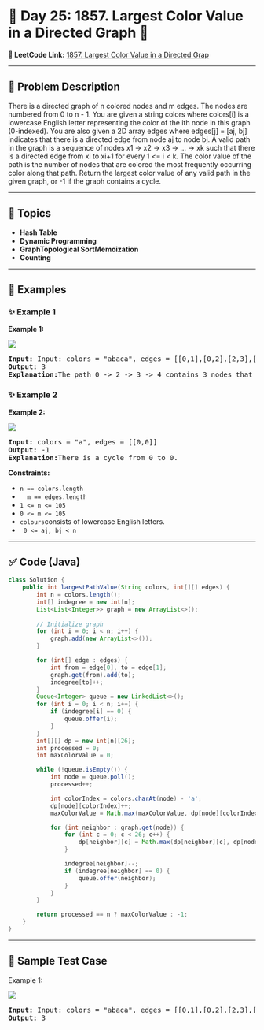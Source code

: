 # 📌 Day 25: 1857. Largest Color Value in a Directed Graph 🎯

**🔗 LeetCode Link:** [1857. Largest Color Value in a Directed Grap](https://leetcode.com/problems/largest-color-value-in-a-directed-graph/)

---

## 🧩 Problem Description

<p>There is a directed graph of n colored nodes and m edges. The nodes are numbered from 0 to n - 1.
You are given a string colors where colors[i] is a lowercase English letter representing the color of the ith node in this graph (0-indexed). You are also given a 2D array edges where edges[j] = [aj, bj] indicates that there is a directed edge from node aj to node bj.
A valid path in the graph is a sequence of nodes x1 -> x2 -> x3 -> ... -> xk such that there is a directed edge from xi to xi+1 for every 1 <= i < k. The color value of the path is the number of nodes that are colored the most frequently occurring color along that path.
Return the largest color value of any valid path in the given graph, or -1 if the graph contains a cycle.</p>


<p><strong class="example">

---

## 🧠 Topics

- Hash Table
- Dynamic Programming
- GraphTopological SortMemoization
- Counting
---

## 🧩 Examples

### ✨ Example 1

Example 1:</strong></p>
<img src="https://assets.leetcode.com/uploads/2021/04/21/leet1.png" >
<pre><strong>Input:</strong> Input: colors = "abaca", edges = [[0,1],[0,2],[2,3],[3,4]]
<strong>Output:</strong> 3
<strong>Explanation:</strong>The path 0 -> 2 -> 3 -> 4 contains 3 nodes that are colored "a" (red in the above image).
</pre>

<p><strong class="example">

### ✨ Example 2

Example 2:</strong></p>
<img src="https://assets.leetcode.com/uploads/2021/04/21/leet2.png" >
<pre><strong>Input:</strong> colors = "a", edges = [[0,0]]
<strong>Output:</strong> -1
<strong>Explanation:</strong>There is a cycle from 0 to 0.
</pre>

<p> </p>
<p><strong>Constraints:</strong></p>

<ul>
	<li><code>n == colors.length</code></li>
	<li><code>  m == edges.length</code></li>
<li><code>1 <= n <= 105 </code></li>

<li><code>0 <= m <= 105</code></li>
	<li><code>colours</code>consists of lowercase English letters. </li>
	<li><code> 0 <= aj, bj < n </code></li>
</ul>

---

## ✅ Code (Java)

```java
class Solution {
    public int largestPathValue(String colors, int[][] edges) {
        int n = colors.length();
        int[] indegree = new int[n];
        List<List<Integer>> graph = new ArrayList<>();
        
        // Initialize graph
        for (int i = 0; i < n; i++) {
            graph.add(new ArrayList<>());
        }

        for (int[] edge : edges) {
            int from = edge[0], to = edge[1];
            graph.get(from).add(to);
            indegree[to]++;
        }
        Queue<Integer> queue = new LinkedList<>();
        for (int i = 0; i < n; i++) {
            if (indegree[i] == 0) {
                queue.offer(i);
            }
        }
        int[][] dp = new int[n][26];
        int processed = 0;
        int maxColorValue = 0;

        while (!queue.isEmpty()) {
            int node = queue.poll();
            processed++;

            int colorIndex = colors.charAt(node) - 'a';
            dp[node][colorIndex]++;
            maxColorValue = Math.max(maxColorValue, dp[node][colorIndex]);

            for (int neighbor : graph.get(node)) {
                for (int c = 0; c < 26; c++) {
                    dp[neighbor][c] = Math.max(dp[neighbor][c], dp[node][c]);
                }

                indegree[neighbor]--;
                if (indegree[neighbor] == 0) {
                    queue.offer(neighbor);
                }
            }
        }

        return processed == n ? maxColorValue : -1;
    }
}
```

---

## 🧪 Sample Test Case

Example 1:</strong></p>
<img src="https://assets.leetcode.com/uploads/2021/04/21/leet1.png" >
<pre><strong>Input:</strong> Input: colors = "abaca", edges = [[0,1],[0,2],[2,3],[3,4]]
<strong>Output:</strong> 3
<p><strong class="example">
